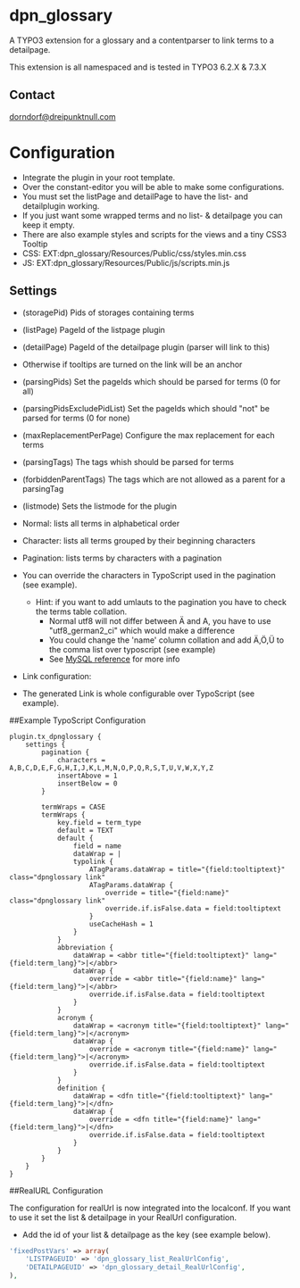 # dpn_glossary

A TYPO3 extension for a glossary and a contentparser to link terms to a detailpage.

This extension is all namespaced and is tested in TYPO3 6.2.X & 7.3.X

## Contact
<dorndorf@dreipunktnull.com>

# Configuration

- Integrate the plugin in your root template.
- Over the constant-editor you will be able to make some configurations.
- You must set the listPage and detailPage to have the list- and detailplugin working.
 - If you just want some wrapped terms and no list- & detailpage you can keep it empty.
- There are also example styles and scripts for the views and a tiny CSS3 Tooltip
 - CSS: EXT:dpn_glossary/Resources/Public/css/styles.min.css
 - JS:  EXT:dpn_glossary/Resources/Public/js/scripts.min.js

## Settings

- (storagePid) Pids of storages containing terms
- (listPage) PageId of the listpage plugin
- (detailPage) PageId of the detailpage plugin (parser will link to this)
 - Otherwise if tooltips are turned on the link will be an anchor
- (parsingPids) Set the pageIds which should be parsed for terms (0 for all)
- (parsingPidsExcludePidList) Set the pageIds which should "not" be parsed for terms (0 for none)
- (maxReplacementPerPage) Configure the max replacement for each terms
- (parsingTags) The tags whish should be parsed for terms
- (forbiddenParentTags) The tags which are not allowed as a parent for a parsingTag
- (listmode) Sets the listmode for the plugin
 - Normal: lists all terms in alphabetical order
 - Character: lists all terms grouped by their beginning characters
 - Pagination: lists terms by characters with a pagination
  - You can override the characters in TypoScript used in the pagination (see example).
    - Hint: if you want to add umlauts to the pagination you have to check the terms table collation.
      - Normal utf8 will not differ between Ä and A, you have to use "utf8_german2_ci" which would make a difference
      - You could change the 'name' column collation and add Ä,Ö,Ü to the comma list over typoscript (see example)
      - See [MySQL reference](http://dev.mysql.com/doc/refman/5.7/en/charset-collation-effect.html) for more info

- Link configuration:
 - The generated Link is whole configurable over TypoScript (see example).

##Example TypoScript Configuration
```TypoScript
plugin.tx_dpnglossary {
    settings {
		pagination {
			characters = A,B,C,D,E,F,G,H,I,J,K,L,M,N,O,P,Q,R,S,T,U,V,W,X,Y,Z
			insertAbove = 1
			insertBelow = 0
		}

		termWraps = CASE
		termWraps {
			key.field = term_type
			default = TEXT
			default {
				field = name
				dataWrap = |
				typolink {
					ATagParams.dataWrap = title="{field:tooltiptext}" class="dpnglossary link"
					ATagParams.dataWrap {
						override = title="{field:name}" class="dpnglossary link"
						override.if.isFalse.data = field:tooltiptext
					}
					useCacheHash = 1
				}
			}
			abbreviation {
				dataWrap = <abbr title="{field:tooltiptext}" lang="{field:term_lang}">|</abbr>
				dataWrap {
					override = <abbr title="{field:name}" lang="{field:term_lang}">|</abbr>
					override.if.isFalse.data = field:tooltiptext
				}
			}
			acronym {
				dataWrap = <acronym title="{field:tooltiptext}" lang="{field:term_lang}">|</acronym>
				dataWrap {
					override = <acronym title="{field:name}" lang="{field:term_lang}">|</acronym>
					override.if.isFalse.data = field:tooltiptext
				}
			}
			definition {
				dataWrap = <dfn title="{field:tooltiptext}" lang="{field:term_lang}">|</dfn>
				dataWrap {
					override = <dfn title="{field:name}" lang="{field:term_lang}">|</dfn>
					override.if.isFalse.data = field:tooltiptext
				}
			}
		}
	}
}
```

##RealURL Configuration

The configuration for realUrl is now integrated into the localconf.
If you want to use it set the list & detailpage in your RealUrl configuration.
- Add the id of your list & detailpage as the key (see example below).
```PHP
'fixedPostVars' => array(
	'LISTPAGEUID' => 'dpn_glossary_list_RealUrlConfig',
	'DETAILPAGEUID' => 'dpn_glossary_detail_RealUrlConfig',
),
```
